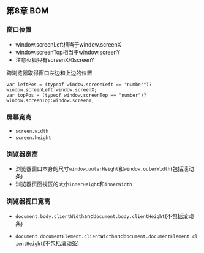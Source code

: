 <link rel="stylesheet" href="http://yandex.st/highlightjs/6.1/styles/default.min.css">
<script src="http://yandex.st/highlightjs/6.1/highlight.min.js"></script>
<script>
    hljs.tabReplace = '    ';
    hljs.initHighlightingOnLoad();
</script>

## 第8章 BOM

### 窗口位置

- window.screenLeft相当于window.screenX
- window.screenTop相当于window.screenY
- 注意火狐只有screenX和screenY

跨浏览器取得窗口左边和上边的位置

	var leftPos = (typeof window.screenLeft == "number")?window.screenLeft:window.screenX;
	var topPos = (typeof window.screenTop == "number")?window.screenTop:window.screenY;

### 屏幕宽高

- `screen.width`
- `screen.height`

### 浏览器宽高

- 浏览器窗口本身的尺寸`window.outerHeight`和`window.outerWidth`(包括滚动条)
- 浏览器页面视区的大小`innerHeight`和`innerWidth`

### 浏览器视口宽高

- `document.body.clientWidth`and`document.body.clientHeight`(不包括滚动条)

- `document.documentElement.clientWidth`and`document.documentElement.clientHeight`(不包括滚动条)

  ​



